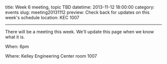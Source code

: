 title: Week 6 meeting, topic TBD
datetime: 2013-11-12 18:00:00
category: events
slug: meeting20131112
preview: Check back for updates on this week's schedule
location: KEC 1007

---

There will be a meeting this week. We'll update this page when we know what it is.

When: 6pm

Where: Kelley Engineering Center room 1007
